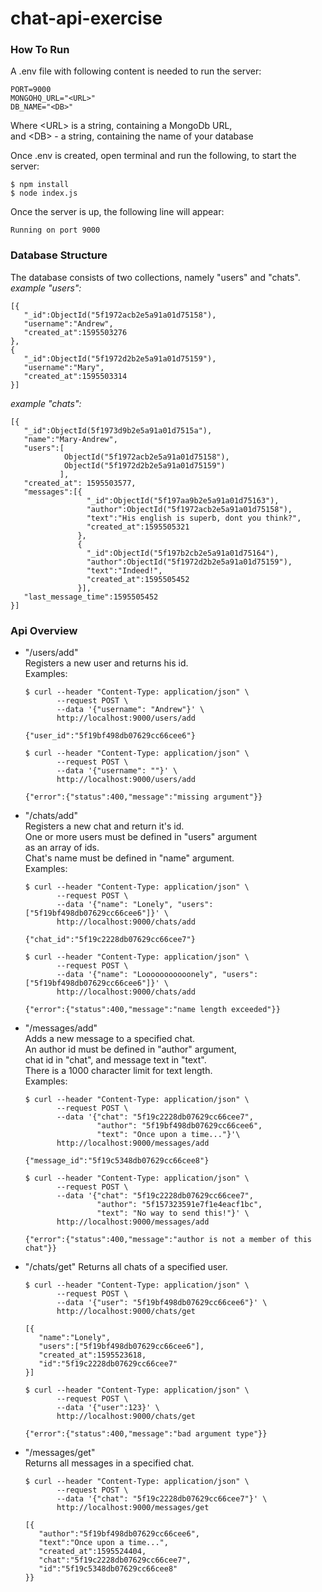 # chat-api-exercise
### How To Run

A .env file with following content is needed to run the server:  
```
PORT=9000  
MONGOHQ_URL="<URL>"   
DB_NAME="<DB>"
  ```
Where \<URL\> is a string, containing a MongoDb URL,  
and \<DB\> - a string, containing the name of your database

Once .env is created, open terminal and run the following, to start the server:
```
$ npm install  
$ node index.js
```
Once the server is up, the following line will appear:
```
Running on port 9000
```
### Database Structure

The database consists of two collections, namely "users" and "chats".  
_example "users":_
```
[{
   "_id":ObjectId("5f1972acb2e5a91a01d75158"),
   "username":"Andrew",
   "created_at":1595503276
},
{ 
   "_id":ObjectId("5f1972d2b2e5a91a01d75159"),
   "username":"Mary",
   "created_at":1595503314
}]
```
_example "chats":_
```
[{
   "_id":ObjectId(5f1973d9b2e5a91a01d7515a"),
   "name":"Mary-Andrew",
   "users":[
            ObjectId("5f1972acb2e5a91a01d75158"),     
            ObjectId("5f1972d2b2e5a91a01d75159")
           ],
   "created_at": 1595503577,
   "messages":[{
                 "_id":ObjectId("5f197aa9b2e5a91a01d75163"),
                 "author":ObjectId("5f1972acb2e5a91a01d75158"),
                 "text":"His english is superb, dont you think?",
                 "created_at":1595505321
               },
               {
                 "_id":ObjectId("5f197b2cb2e5a91a01d75164"),
                 "author":ObjectId("5f1972d2b2e5a91a01d75159"),
                 "text":"Indeed!",
                 "created_at":1595505452
               }],
   "last_message_time":1595505452
}]
```
### Api Overview

* "/users/add"  
   Registers a new user and returns his id.  
   Examples:  
   ```
   $ curl --header "Content-Type: application/json" \
          --request POST \
          --data '{"username": "Andrew"}' \
          http://localhost:9000/users/add
          
   {"user_id":"5f19bf498db07629cc66cee6"}
   ```
   ```
   $ curl --header "Content-Type: application/json" \
          --request POST \
          --data '{"username": ""}' \
          http://localhost:9000/users/add
          
   {"error":{"status":400,"message":"missing argument"}}  
   ```
* "/chats/add"  
   Registers a new chat and return it's id.  
   One or more users must be defined in "users" argument    
   as an array of ids.  
   Chat's name must be defined in "name" argument.  
   Examples:  
   ```
   $ curl --header "Content-Type: application/json" \
          --request POST \
          --data '{"name": "Lonely", "users": ["5f19bf498db07629cc66cee6"]}' \
          http://localhost:9000/chats/add
          
   {"chat_id":"5f19c2228db07629cc66cee7"}
   ```
   ```
   $ curl --header "Content-Type: application/json" \
          --request POST \
          --data '{"name": "Looooooooooonely", "users": ["5f19bf498db07629cc66cee6"]}' \
          http://localhost:9000/chats/add
          
   {"error":{"status":400,"message":"name length exceeded"}}
   ```
* "/messages/add"    
   Adds a new message to a specified chat.  
   An author id must be defined in "author" argument,  
   chat id in "chat", and message text in "text".  
   There is a 1000 character limit for text length.  
   Examples:  
   ```
   $ curl --header "Content-Type: application/json" \
          --request POST \
          --data '{"chat": "5f19c2228db07629cc66cee7",
                   "author": "5f19bf498db07629cc66cee6",
                   "text": "Once upon a time..."}'\
          http://localhost:9000/messages/add
          
   {"message_id":"5f19c5348db07629cc66cee8"}
   ```
   ```
   $ curl --header "Content-Type: application/json" \
          --request POST \
          --data '{"chat": "5f19c2228db07629cc66cee7",
                   "author": "5f157323591e7f1e4eacf1bc",
                   "text": "No way to send this!"}' \
          http://localhost:9000/messages/add
          
   {"error":{"status":400,"message":"author is not a member of this chat"}}
   ```
* "/chats/get"
   Returns all chats of a specified user.
   ```
   $ curl --header "Content-Type: application/json" \
          --request POST \
          --data '{"user": "5f19bf498db07629cc66cee6"}' \
          http://localhost:9000/chats/get
         
   [{
      "name":"Lonely",
      "users":["5f19bf498db07629cc66cee6"],
      "created_at":1595523618,
      "id":"5f19c2228db07629cc66cee7"
   }]
   ```
   ```
   $ curl --header "Content-Type: application/json" \
          --request POST \
          --data '{"user":123}' \
          http://localhost:9000/chats/get
         
   {"error":{"status":400,"message":"bad argument type"}}
   ```
   
* "/messages/get"  
   Returns all messages in a specified chat.  
   ```
   $ curl --header "Content-Type: application/json" \
          --request POST \
          --data '{"chat": "5f19c2228db07629cc66cee7"}' \
          http://localhost:9000/messages/get
          
   [{
      "author":"5f19bf498db07629cc66cee6",
      "text":"Once upon a time...",
      "created_at":1595524404,
      "chat":"5f19c2228db07629cc66cee7",
      "id":"5f19c5348db07629cc66cee8"
   }}
   ```
 

